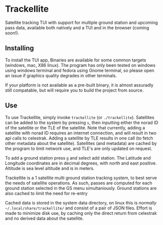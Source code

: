 # Trackellite
Satellite tracking TUI with support for multiple ground station and upcoming pass data, available both natively and a TUI and in the browser (coming soon!).

## Installing
To install the TUI app, Binaries are available for some common targets (windows, mac, X86 linux). The program has only been tested on windows using windows terminal and fedora using Gnome terminal, so please open an issue if graphics quality degrades
in other terminals.

If your platform is not available as a pre-built binary, it is almost assuradly still compatable, but will require you to build the project from source.

## Use
To use Trackellite, simply invoke `trackellite` (or `./trackellite`). Satellites can be added to the system by pressing `s`, then inputting either the norad ID of the satellite or the TLE of the satellite. Note that currently,
adding a satellite with norad ID requires an internet connection, and will result in two api calls to celestrak. Adding a satellite by TLE results in one call (to fetch other metadata about the satellite). Satellites (and metadata)
are cached by the program to limit network use, and TLE's are only updated on request.

To add a ground station press `g` and select add station. The Latitude and Longitude coordinates are in decimal degrees, with north and east positive. Altitude is sea level altitude and is in meters.

Trackellite is a 1 satellite multi ground station tracking system, to best serve the needs of satellite operations. As such, passes are computed for each ground station selected in the GS menu simultaniously. Ground stations are also cached
to limit the need for re-entry

Cached data is stored in the system data directory, on linux this is _normally_ `~/.local/share/trackellite/` and consist of a pair of JSON files. Effort is made to minimize disk use, by caching only the direct return from celestrak and no
derived data about the satellite. 
